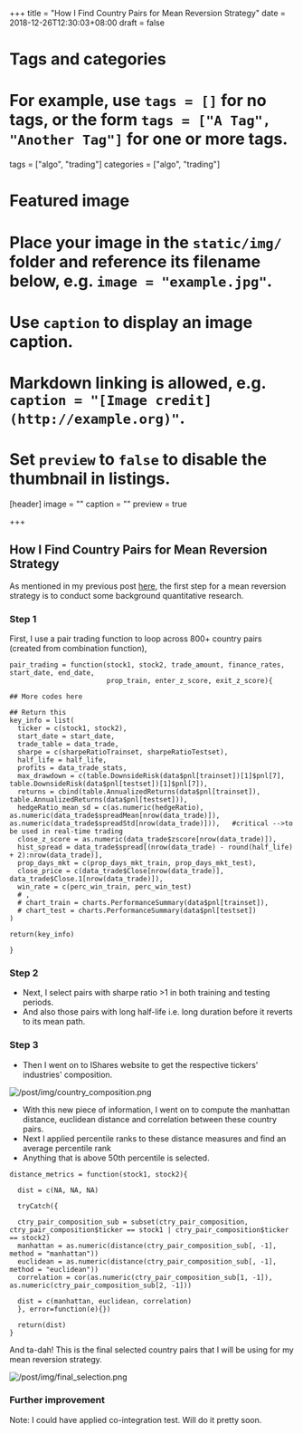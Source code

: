 +++
title = "How I Find Country Pairs for Mean Reversion Strategy"
date = 2018-12-26T12:30:03+08:00
draft = false

# Tags and categories
# For example, use `tags = []` for no tags, or the form `tags = ["A Tag", "Another Tag"]` for one or more tags.
tags = ["algo", "trading"]
categories = ["algo", "trading"]

# Featured image
# Place your image in the `static/img/` folder and reference its filename below, e.g. `image = "example.jpg"`.
# Use `caption` to display an image caption.
#   Markdown linking is allowed, e.g. `caption = "[Image credit](http://example.org)"`.
# Set `preview` to `false` to disable the thumbnail in listings.
[header]
image = ""
caption = ""
preview = true

+++

## How I Find Country Pairs for Mean Reversion Strategy

As mentioned in my previous post <a href="https://jirong-huang.netlify.com/post/research-to-production-pipeline-for-mean-reversion/">here</a>, the first step for a mean reversion strategy is to conduct some background quantitative research. 

### Step 1
First, I use a pair trading function to loop across 800+ country pairs (created from combination function),

```
pair_trading = function(stock1, stock2, trade_amount, finance_rates, start_date, end_date, 
                        prop_train, enter_z_score, exit_z_score){

## More codes here
   
## Return this
key_info = list(
  ticker = c(stock1, stock2),
  start_date = start_date,
  trade_table = data_trade,
  sharpe = c(sharpeRatioTrainset, sharpeRatioTestset),
  half_life = half_life,
  profits = data_trade_stats,
  max_drawdown = c(table.DownsideRisk(data$pnl[trainset])[1]$pnl[7], table.DownsideRisk(data$pnl[testset])[1]$pnl[7]),
  returns = cbind(table.AnnualizedReturns(data$pnl[trainset]), table.AnnualizedReturns(data$pnl[testset])),
  hedgeRatio_mean_sd = c(as.numeric(hedgeRatio), as.numeric(data_trade$spreadMean[nrow(data_trade)]), as.numeric(data_trade$spreadStd[nrow(data_trade)])),   #critical -->to be used in real-time trading
  close_z_score = as.numeric(data_trade$zscore[nrow(data_trade)]),
  hist_spread = data_trade$spread[(nrow(data_trade) - round(half_life) + 2):nrow(data_trade)],
  prop_days_mkt = c(prop_days_mkt_train, prop_days_mkt_test),
  close_price = c(data_trade$Close[nrow(data_trade)], data_trade$Close.1[nrow(data_trade)]),
  win_rate = c(perc_win_train, perc_win_test)
  # ,
  # chart_train = charts.PerformanceSummary(data$pnl[trainset]),
  # chart_test = charts.PerformanceSummary(data$pnl[testset])
)

return(key_info)
                        
}
```
### Step 2

- Next, I select pairs with sharpe ratio >1 in both training and testing periods.
- And also those pairs with long half-life i.e. long duration before it reverts to its mean path.

### Step 3

- Then I went on to IShares website to get the respective tickers' industries' composition.
<img src="/post/img/country_composition.png" alt="/post/img/country_composition.png">

- With this new piece of information, I went on to compute the manhattan distance, euclidean distance and correlation between these country pairs.
- Next I applied percentile ranks to these distance measures and find an average percentile rank
- Anything that is above 50th percentile is selected.

```
distance_metrics = function(stock1, stock2){
  
  dist = c(NA, NA, NA)
  
  tryCatch({
  
  ctry_pair_composition_sub = subset(ctry_pair_composition, ctry_pair_composition$ticker == stock1 | ctry_pair_composition$ticker == stock2)
  manhattan = as.numeric(distance(ctry_pair_composition_sub[, -1], method = "manhattan"))
  euclidean = as.numeric(distance(ctry_pair_composition_sub[, -1], method = "euclidean"))
  correlation = cor(as.numeric(ctry_pair_composition_sub[1, -1]), as.numeric(ctry_pair_composition_sub[2, -1]))
  
  dist = c(manhattan, euclidean, correlation)
  }, error=function(e){})
  
  return(dist)
}
```
And ta-dah! This is the final selected country pairs that I will be using for my mean reversion strategy. 

<img src="/post/img/final_selection.png" alt="/post/img/final_selection.png">

### Further improvement

Note: I could have applied co-integration test. Will do it pretty soon.







